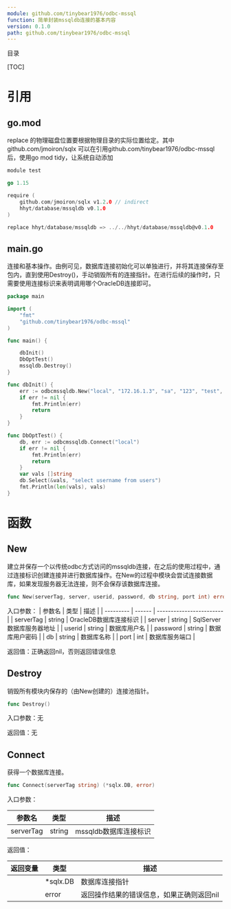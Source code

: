 ```yaml
---
module: github.com/tinybear1976/odbc-mssql
function: 简单封装mssqldb连接的基本内容
version: 0.1.0
path: github.com/tinybear1976/odbc-mssql
---
```


目录

[TOC]



# 引用

## go.mod

replace 的物理磁盘位置要根据物理目录的实际位置给定。其中  github.com/jmoiron/sqlx  可以在引用github.com/tinybear1976/odbc-mssql后，使用go mod  tidy，让系统自动添加

```go
module test

go 1.15

require (
	github.com/jmoiron/sqlx v1.2.0 // indirect
	hhyt/database/mssqldb v0.1.0
)

replace hhyt/database/mssqldb => ../../hhyt/database/mssqldb@v0.1.0
```

## main.go

连接和基本操作。由例可见，数据库连接初始化可以单独进行，并将其连接保存至包内，直到使用Destroy()，手动销毁所有的连接指针。在进行后续的操作时，只需要使用连接标识来表明调用哪个OracleDB连接即可。

```go
package main

import (
	"fmt"
	"github.com/tinybear1976/odbc-mssql"
)

func main() {

	dbInit()
	DbOptTest()
	mssqldb.Destroy()
}

func dbInit() {
	err := odbcmssqldb.New("local", "172.16.1.3", "sa", "123", "test", 1433)
	if err != nil {
		fmt.Println(err)
		return
	}
}

func DbOptTest() {
	db, err := odbcmssqldb.Connect("local")
	if err != nil {
		fmt.Println(err)
		return
	}
	var vals []string
	db.Select(&vals, "select username from users")
	fmt.Println(len(vals), vals)
}

```



# 函数

## New

建立并保存一个以传统odbc方式访问的mssqldb连接，在之后的使用过程中，通过连接标识创建连接并进行数据库操作。在New的过程中模块会尝试连接数据库，如果发现服务器无法连接，则不会保存该数据库连接。

```go
func New(serverTag, server, userid, password, db string, port int) error
```

入口参数：
| 参数名    | 类型   | 描述                     |
| --------- | ------ | ------------------------ |
| serverTag | string | OracleDB数据库连接标识   |
| server    | string | SqlServer数据库服务器地址 |
| userid    | string | 数据库用户名             |
| password  | string | 数据库用户密码           |
| db        | string | 数据库名称               |
| port      | int    | 数据库服务端口           |

返回值：正确返回nil，否则返回错误信息



## Destroy

销毁所有模块内保存的（由New创建的）连接池指针。

```go
func Destroy()
```

入口参数：无

返回值：无



## Connect

获得一个数据库连接。

```go
func Connect(serverTag string) (*sqlx.DB, error) 
```

入口参数：

| 参数名    | 类型   | 描述                  |
| --------- | ------ | --------------------- |
| serverTag | string | mssqldb数据库连接标识 |

返回值：

| 返回变量 | 类型     | 描述                                      |
| -------- | -------- | ----------------------------------------- |
|          | *sqlx.DB | 数据库连接指针                            |
|          | error    | 返回操作结果的错误信息，如果正确则返回nil |

